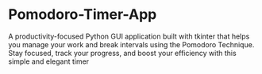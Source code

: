 # Pomodoro-Timer-App
A productivity-focused Python GUI application built with tkinter that helps you manage your work and break intervals using the Pomodoro Technique. Stay focused, track your progress, and boost your efficiency with this simple and elegant timer
